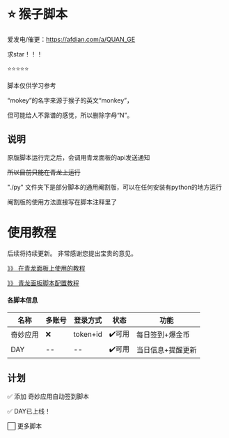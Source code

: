 # ⭐️ 猴子脚本

爱发电/催更：https://afdian.com/a/QUAN_GE

求star！！！

⭐️⭐️⭐️⭐️⭐️

脚本仅供学习参考

“mokey”的名字来源于猴子的英文“monkey”，

但可能给人不靠谱的感觉，所以删除字母“N”。

## 说明

原版脚本运行完之后，会调用青龙面板的api发送通知

<del>所以目前只能在青龙上运行</del>

"./py" 文件夹下是部分脚本的通用阉割版，可以在任何安装有python的地方运行

阉割版的使用方法直接写在脚本注释里了

# 使用教程
后续将持续更新。
非常感谢您提出宝贵的意见。

[》》 在青龙面板上使用的教程](./blob/main/help/mokey.md)

[》》 青龙面板脚本配置教程](./blob/main/help/all.md)


#### 各脚本信息

| 名称 | 多账号 | 登录方式 | 状态 | 功能 |
| ---- | ---- | ---- | ---- | --- |
| 奇妙应用 | ❌ | token+id | ✔️可用 | 每日签到+爆金币 |
| DAY | -- | -- | ✔️可用 | 当日信息+提醒更新 |

## 计划

✅ 添加 奇妙应用自动签到脚本

✅ DAY已上线！

⬜ 更多脚本

